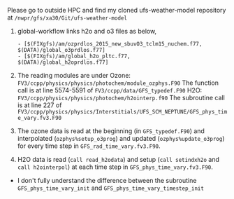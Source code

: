Please go to outside HPC and find my cloned ufs-weather-model repository at
`/nwpr/gfs/xa30/Git/ufs-weather-model`

1. global-workflow links h2o and o3 files as below,
   ```
   - [$(FIXgfs)/am/ozprdlos_2015_new_sbuvO3_tclm15_nuchem.f77,    $(DATA)/global_o3prdlos.f77]
   - [$(FIXgfs)/am/global_h2o_pltc.f77,                           $(DATA)/global_h2oprdlos.f77]
   ```
2. The reading modules are under
   Ozone: `FV3/ccpp/physics/physics/photochem/module_ozphys.F90`
   The function call is at line 5574-5591 of `FV3/ccpp/data/GFS_typedef.F90`
   H2O: `FV3/ccpp/physics/physics/photochem/h2ointerp.f90`
   The subroutine call is at line 227 of `FV3/ccpp/physics/physics/Interstitials/UFS_SCM_NEPTUNE/GFS_phys_time_vary.fv3.F90`

3. The ozone data is read at the beginning (in `GFS_typedef.F90`) and interpolated (`ozphys%setup_o3prog`) and updated (`ozphys%update_o3prog`) for every time step in `GFS_rad_time_vary.fv3.F90`.
4. H2O data is read (`call read_h2odata`) and setup (`call setindxh2o` and `call h2ointerpol`) at each time step in `GFS_phys_time_vary.fv3.F90`.
* I don't fully understand the difference between the subroutine `GFS_phys_time_vary_init` and `GFS_phys_time_vary_timestep_init`
